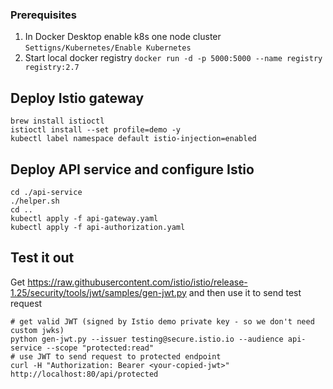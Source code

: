 ### Prerequisites 

1. In Docker Desktop enable k8s one node cluster `Settigns/Kubernetes/Enable Kubernetes`
1. Start local docker registry `docker run -d -p 5000:5000 --name registry registry:2.7` 

## Deploy Istio gateway

```
brew install istioctl
istioctl install --set profile=demo -y
kubectl label namespace default istio-injection=enabled
```

## Deploy API service and configure Istio

```
cd ./api-service
./helper.sh
cd ..
kubectl apply -f api-gateway.yaml
kubectl apply -f api-authorization.yaml
```

## Test it out

Get https://raw.githubusercontent.com/istio/istio/release-1.25/security/tools/jwt/samples/gen-jwt.py and then use it to send test request

```
# get valid JWT (signed by Istio demo private key - so we don't need custom jwks)
python gen-jwt.py --issuer testing@secure.istio.io --audience api-service --scope "protected:read"
# use JWT to send request to protected endpoint
curl -H "Authorization: Bearer <your-copied-jwt>" http://localhost:80/api/protected
```
